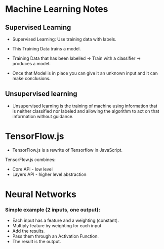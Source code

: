 # Machine Learning Notes

## Supervised Learning

* Supervised Learning: Use training data with labels.

* This Training Data trains a model.

* Training Data that has been labelled -> Train  with a classifier -> produces a model.

* Once that Model is in place you can give it an unknown input and it can make conclusions.


## Unsupervised learning

* Unsupervised learning is the training of machine using information that is neither classified nor labeled and allowing the algorithm to act on that information without guidance.

# TensorFlow.js

* TensorFlow.js is a rewrite of Tensorflow in JavaScript.

TensorFlow.js combines:

* Core API - low level
* Layers API - higher level abstraction

# Neural Networks

 ### Simple example (2 inputs, one output):

* Each input has a feature and a weighting (constant).
* Multiply feature by weighting for each input
* Add the results.
* Pass them through an Activation Function. 
* The result is the output.

